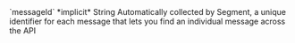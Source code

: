 <tr>
  <td markdown="span">`messageId`</td>
  <td markdown="span">*implicit*</td>
  <td markdown="span">String</td>
  <td markdown="span">Automatically collected by Segment, a unique identifier for each message that lets you find an individual message across the API</td>
</tr>
